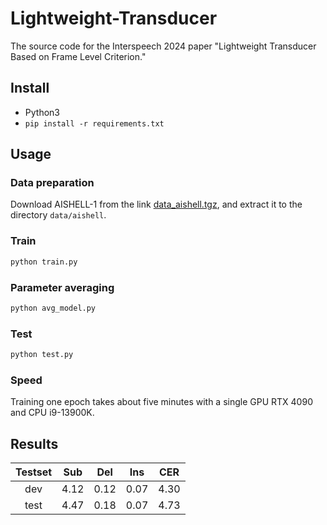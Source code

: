 # Lightweight-Transducer
The source code for the Interspeech 2024 paper "Lightweight Transducer Based on Frame Level Criterion."

## Install
- Python3
- `pip install -r requirements.txt`

## Usage
### Data preparation
Download AISHELL-1 from the link [data_aishell.tgz](https://www.openslr.org/resources/33/data_aishell.tgz), and extract it to the directory `data/aishell`.

### Train
```bash
python train.py
```

### Parameter averaging
```bash
python avg_model.py
```

### Test
```bash
python test.py
```

### Speed
Training one epoch takes about five minutes with a single GPU RTX 4090 and CPU i9-13900K.

## Results
| Testset |   Sub  |  Del  | Ins  |  CER |
| :---: |:----: |:----: |:----: | :----: |
| dev | 4.12  |  0.12  |  0.07  | 4.30 |
| test | 4.47  |  0.18  |  0.07  | 4.73 |
